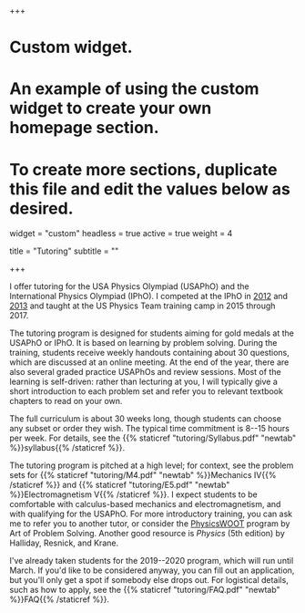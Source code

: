 +++
# Custom widget.
# An example of using the custom widget to create your own homepage section.
# To create more sections, duplicate this file and edit the values below as desired.
widget = "custom"
headless = true
active = true
weight = 4

title = "Tutoring"
subtitle = ""

+++

I offer tutoring for the USA Physics Olympiad (USAPhO) and the International Physics Olympiad (IPhO). I competed at the IPhO in [2012](https://ipho-unofficial.org/timeline/2012/individual) and [2013](https://ipho-unofficial.org/timeline/2013/individual) and taught at the US Physics Team training camp in 2015 through 2017.

The tutoring program is designed for students aiming for gold medals at the USAPhO or IPhO. It is based on learning by problem solving. During the training, students receive weekly handouts containing about 30 questions, which are discussed at an online meeting. At the end of the year, there are also several graded practice USAPhOs and review sessions. Most of the learning is self-driven: rather than lecturing at you, I will typically give a short introduction to each problem set and refer you to relevant textbook chapters to read on your own. 

The full curriculum is about 30 weeks long, though students can choose any subset or order they wish. The typical time commitment is 8--15 hours per week. For details, see the {{% staticref "tutoring/Syllabus.pdf" "newtab" %}}syllabus{{% /staticref %}}. 

The tutoring program is pitched at a high level; for context, see the problem sets for {{% staticref "tutoring/M4.pdf" "newtab" %}}Mechanics IV{{% /staticref %}} and {{% staticref "tutoring/E5.pdf" "newtab" %}}Electromagnetism V{{% /staticref %}}. I expect students to be comfortable with calculus-based mechanics and electromagnetism, and with qualifying for the USAPhO. For more introductory training, you can ask me to refer you to another tutor, or consider the [PhysicsWOOT](https://artofproblemsolving.com/school/woot-physics) program by Art of Problem Solving. Another good resource is *Physics* (5th edition) by Halliday, Resnick, and Krane.

I've already taken students for the 2019--2020 program, which will run until March. If you'd like to be considered anyway, you can fill out an application, but you'll only get a spot if somebody else drops out. For logistical details, such as how to apply, see the {{% staticref "tutoring/FAQ.pdf" "newtab" %}}FAQ{{% /staticref %}}. 
